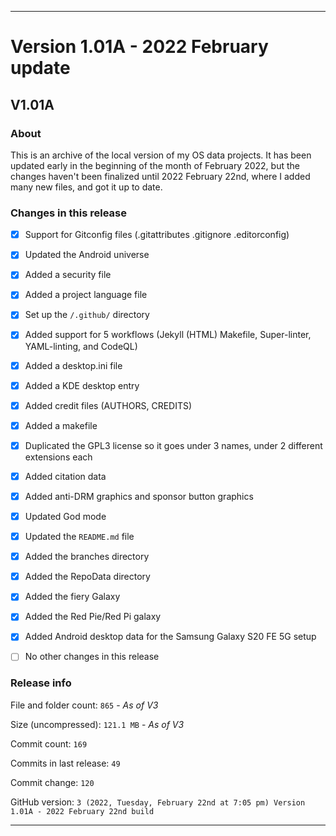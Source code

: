 ***

# Version 1.01A - 2022 February update

## V1.01A

### About

This is an archive of the local version of my OS data projects. It has been updated early in the beginning of the month of February 2022, but the changes haven't been finalized until 2022 February 22nd, where I added many new files, and got it up to date.

### Changes in this release

- [x] Support for Gitconfig files (.gitattributes .gitignore .editorconfig)

- [x] Updated the Android universe

- [x] Added a security file

- [x] Added a project language file

- [x] Set up the `/.github/` directory

- [x] Added support for 5 workflows (Jekyll (HTML) Makefile, Super-linter, YAML-linting, and CodeQL)

- [x] Added a desktop.ini file

- [x] Added a KDE desktop entry

- [x] Added credit files (AUTHORS, CREDITS)

- [x] Added a makefile

- [x] Duplicated the GPL3 license so it goes under 3 names, under 2 different extensions each

- [x] Added citation data

- [x] Added anti-DRM graphics and sponsor button graphics

- [x] Updated God mode

- [x] Updated the `README.md` file

- [x] Added the branches directory

- [x] Added the RepoData directory

- [x] Added the fiery Galaxy

- [x] Added the Red Pie/Red Pi galaxy

- [x] Added Android desktop data for the Samsung Galaxy S20 FE 5G setup

- [ ] No other changes in this release

### Release info

File and folder count: `865` - _As of V3_

Size (uncompressed): `121.1 MB` - _As of V3_

Commit count: `169`

Commits in last release: `49`

Commit change: `120`

GitHub version: `3 (2022, Tuesday, February 22nd at 7:05 pm) Version 1.01A - 2022 February 22nd build`

***
